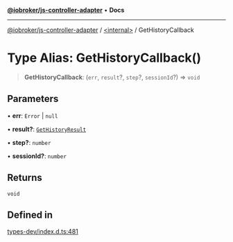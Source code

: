 [**@iobroker/js-controller-adapter**](../../README.md) • **Docs**

***

[@iobroker/js-controller-adapter](../../globals.md) / [\<internal\>](../README.md) / GetHistoryCallback

# Type Alias: GetHistoryCallback()

> **GetHistoryCallback**: (`err`, `result`?, `step`?, `sessionId`?) => `void`

## Parameters

• **err**: `Error` \| `null`

• **result?**: [`GetHistoryResult`](GetHistoryResult.md)

• **step?**: `number`

• **sessionId?**: `number`

## Returns

`void`

## Defined in

[types-dev/index.d.ts:481](https://github.com/ioBroker/ioBroker.js-controller/blob/fe9fbf6b684b474bc0dfc453eb28790be874895e/packages/types-dev/index.d.ts#L481)
